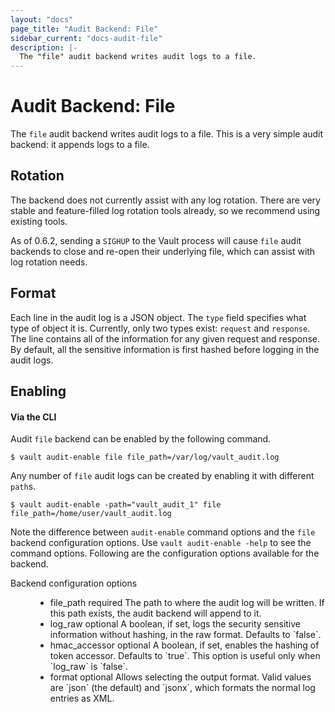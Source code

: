 ```yaml
---
layout: "docs"
page_title: "Audit Backend: File"
sidebar_current: "docs-audit-file"
description: |-
  The "file" audit backend writes audit logs to a file.
---
```


# Audit Backend: File

The `file` audit backend writes audit logs to a file. This is a very simple audit
backend: it appends logs to a file.

## Rotation

The backend does not currently assist with any log rotation. There are very
stable and feature-filled log rotation tools already, so we recommend using
existing tools.

As of 0.6.2, sending a `SIGHUP` to the Vault process will cause `file` audit
backends to close and re-open their underlying file, which can assist with log
rotation needs.

## Format

Each line in the audit log is a JSON object. The `type` field specifies what type of
object it is. Currently, only two types exist: `request` and `response`. The line contains
all of the information for any given request and response. By default, all the sensitive
information is first hashed before logging in the audit logs.

## Enabling

#### Via the CLI

Audit `file` backend can be enabled by the following command.

```
$ vault audit-enable file file_path=/var/log/vault_audit.log
```

Any number of `file` audit logs can be created by enabling it with different `path`s.

```
$ vault audit-enable -path="vault_audit_1" file file_path=/home/user/vault_audit.log
```

Note the difference between `audit-enable` command options and the `file` backend
configuration options. Use `vault audit-enable -help` to see the command options.
Following are the configuration options available for the backend.

<dl class="api">
  <dt>Backend configuration options</dt>
  <dd>
    <ul>
      <li>
        <span class="param">file_path</span>
        <span class="param-flags">required</span>
            The path to where the audit log will be written. If this
            path exists, the audit backend will append to it.
      </li>
      <li>
        <span class="param">log_raw</span>
        <span class="param-flags">optional</span>
            A boolean, if set, logs the security sensitive information without
            hashing, in the raw format. Defaults to `false`.
      </li>
      <li>
        <span class="param">hmac_accessor</span>
        <span class="param-flags">optional</span>
            A boolean, if set, enables the hashing of token accessor. Defaults
            to `true`. This option is useful only when `log_raw` is `false`.
      </li>
      <li>
        <span class="param">format</span>
        <span class="param-flags">optional</span>
            Allows selecting the output format. Valid values are `json` (the
            default) and `jsonx`, which formats the normal log entries as XML.
      </li>
    </ul>
  </dd>
</dl>

